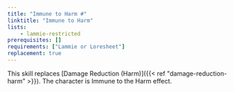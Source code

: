 ```yaml
---
title: "Immune to Harm #"
linktitle: "Immune to Harm"
lists:
    - lammie-restricted
prerequisites: []
requirements: ["Lammie or Loresheet"]
replacement: true
---
```

This skill replaces [Damage Reduction (Harm)]({{< ref "damage-reduction-harm" >}}). The character is Immune to the Harm effect.
